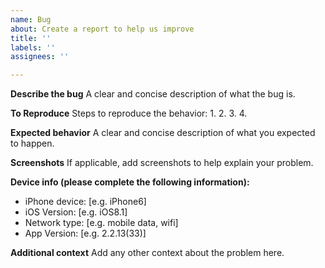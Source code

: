 ```yaml
---
name: Bug
about: Create a report to help us improve
title: ''
labels: ''
assignees: ''

---
```


**Describe the bug**
A clear and concise description of what the bug is.

**To Reproduce**
Steps to reproduce the behavior:
1. 
2. 
3.
4. 

**Expected behavior**
A clear and concise description of what you expected to happen.

**Screenshots**
If applicable, add screenshots to help explain your problem.

**Device info (please complete the following information):**
 - iPhone device: [e.g. iPhone6]
 - iOS Version: [e.g. iOS8.1]
 - Network type: [e.g. mobile data, wifi]
 - App Version: [e.g. 2.2.13(33)]

**Additional context**
Add any other context about the problem here.
